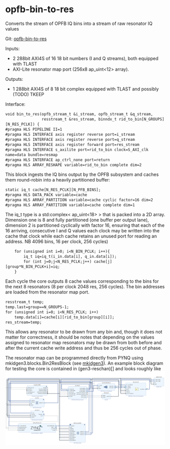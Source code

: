 # opfb-bin-to-res
Converts the stream of OPFB IQ bins into a stream of raw resonator IQ values

Git:  [opfb-bin-to-res](https://github.com/MazinLab/opfb-bin-to-res)

Inputs: 
- 2 288bit AXI4S of 16 18 bit numbers (I and Q streams), both equipped with TLAST
- AXI-Lite resonator map port (256x8 ap_uint<12> array).

Outputs:
- 1 288bit AXI4S of 8 18 bit complex equipped with TLAST and possibly (TODO) TKEEP

Interface:

    void bin_to_res(opfb_stream_t &i_stream, opfb_stream_t &q_stream,
                    resstream_t &res_stream, binndx_t rid_to_bin[N_GROUPS][N_RES_PCLK]) {
    #pragma HLS PIPELINE II=1
    #pragma HLS INTERFACE axis register reverse port=i_stream
    #pragma HLS INTERFACE axis register reverse port=q_stream
    #pragma HLS INTERFACE axis register forward port=res_stream
    #pragma HLS INTERFACE s_axilite port=rid_to_bin clock=S_AXI_clk name=data bundle=resmap
    #pragma HLS INTERFACE ap_ctrl_none port=return
    #pragma HLS ARRAY_RESHAPE variable=rid_to_bin complete dim=2


This block ingests the IQ bins output by the OPFB subsystem and caches them round-robin into a heavily partitioned buffer:

    static iq_t cache[N_RES_PCLK][N_PFB_BINS];
    #pragma HLS DATA_PACK variable=cache
    #pragma HLS ARRAY_PARTITION variable=cache cyclic factor=16 dim=2
    #pragma HLS ARRAY_PARTITION variable=cache complete dim=1
    
The iq_t type is a std:complex< ap_uint<18> > that is packed into a 2D array. Dimension one is 8 and fully partitioned (one buffer per output lane), dimension 2 is partitioned cyclically with factor 16, ensuring that each of the 16 arriving, consecutive  I and Q values each clock may be 
written into the cache that clock while each cache retains an unused port for reading an address. NB 4096 bins, 16 per clock, 256 cycles) 

        for (unsigned int i=0; i<N_BIN_PCLK; i++){
            iq_t iq=iq_t(i_in.data[i], q_in.data[i]);
            for (int j=0;j<N_RES_PCLK;j++) cache[j][group*N_BIN_PCLK+i]=iq;
        }

Each cycle the core outputs 8 cache values corresponding to the bins for the next 8 resonators (8 per clock 2048 res, 256 cycles). The bin addresses are loaded from the resonator map port.

    resstream_t temp;
    temp.last=group==N_GROUPS-1;
    for (unsigned int i=0; i<N_RES_PCLK; i++)
        temp.data[i]=cache[i][rid_to_bin[group][i]];
    res_stream=temp;

This allows any resonator to be drawn from any bin and, though it does not matter for correctness, it should be notes that depending on the values assigned to resonator map  resonators may be drawn from both before and after the current cache write address and thus be 256 cycles out of phase. 

The resonator map can be programmed directly from PYNQ using mkidgen3.blocks.Bin2ResBlock (see [mkidgen3](https://github.com/MazinLab/MKIDGen3)). An example block diagram for testing the core is contained in (gen3-reschan)[] and looks roughly like ![](docs/bd.png)
